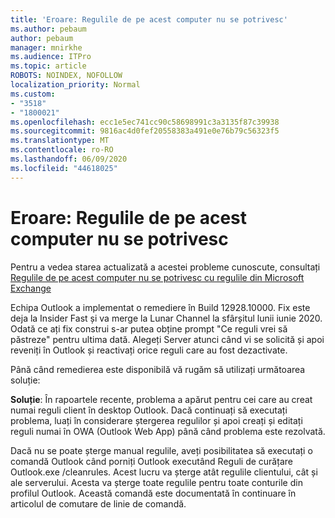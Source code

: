 ```yaml
---
title: 'Eroare: Regulile de pe acest computer nu se potrivesc'
ms.author: pebaum
author: pebaum
manager: mnirkhe
ms.audience: ITPro
ms.topic: article
ROBOTS: NOINDEX, NOFOLLOW
localization_priority: Normal
ms.custom:
- "3518"
- "1800021"
ms.openlocfilehash: ecc1e5ec741cc90c58698991c3a3135f87c39938
ms.sourcegitcommit: 9816ac4d0fef20558383a491e0e76b79c56323f5
ms.translationtype: MT
ms.contentlocale: ro-RO
ms.lasthandoff: 06/09/2020
ms.locfileid: "44618025"
---
```

# <a name="error-the-rules-on-this-computer-do-not-match"></a>Eroare: Regulile de pe acest computer nu se potrivesc

Pentru a vedea starea actualizată a acestei probleme cunoscute, consultați [Regulile de pe acest computer nu se potrivesc cu regulile din Microsoft Exchange](https://support.office.com/article/d032e037-b224-429e-b325-633afde9b5f0)

Echipa Outlook a implementat o remediere în Build 12928.10000. Fix este deja la Insider Fast și va merge la Lunar Channel la sfârșitul lunii iunie 2020. Odată ce ați fix construi s-ar putea obține prompt "Ce reguli vrei să păstreze" pentru ultima dată. Alegeți Server atunci când vi se solicită și apoi reveniți în Outlook și reactivați orice reguli care au fost dezactivate.

Până când remedierea este disponibilă vă rugăm să utilizați următoarea soluție:

**Soluție**: În rapoartele recente, problema a apărut pentru cei care au creat numai reguli client în desktop Outlook. Dacă continuați să executați problema, luați în considerare ștergerea regulilor și apoi creați și editați reguli numai în OWA (Outlook Web App) până când problema este rezolvată.

Dacă nu se poate șterge manual regulile, aveți posibilitatea să executați o comandă Outlook când porniți Outlook executând Reguli de curățare Outlook.exe /cleanrules. Acest lucru va șterge atât regulile clientului, cât și ale serverului. Acesta va șterge toate regulile pentru toate conturile din profilul Outlook. Această comandă este documentată în continuare în articolul de comutare de linie de comandă.